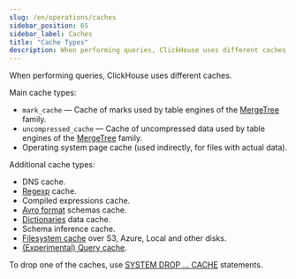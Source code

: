 ```yaml
---
slug: /en/operations/caches
sidebar_position: 65
sidebar_label: Caches
title: "Cache Types"
description: When performing queries, ClickHouse uses different caches.
---
```


When performing queries, ClickHouse uses different caches.

Main cache types:

- `mark_cache` — Cache of marks used by table engines of the [MergeTree](../engines/table-engines/mergetree-family/mergetree.md) family.
- `uncompressed_cache` — Cache of uncompressed data used by table engines of the [MergeTree](../engines/table-engines/mergetree-family/mergetree.md) family.
- Operating system page cache (used indirectly, for files with actual data).

Additional cache types:

- DNS cache.
- [Regexp](../interfaces/formats.md#data-format-regexp) cache.
- Compiled expressions cache.
- [Avro format](../interfaces/formats.md#data-format-avro) schemas cache.
- [Dictionaries](../sql-reference/dictionaries/index.md) data cache.
- Schema inference cache.
- [Filesystem cache](storing-data.md) over S3, Azure, Local and other disks.
- [(Experimental) Query cache](query-cache.md).

To drop one of the caches, use [SYSTEM DROP ... CACHE](../sql-reference/statements/system.md#drop-mark-cache) statements.
